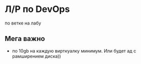 # Л/Р по DevOps

по ветке на лабу

## Мега важно
- по 10gb на каждую вирткуалку минимум. Или будет ад с рамширением диска))
